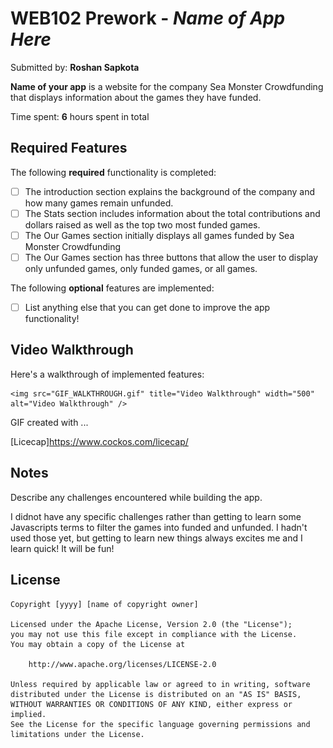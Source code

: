 # WEB102 Prework - *Name of App Here*

Submitted by: **Roshan Sapkota**

**Name of your app** is a website for the company Sea Monster Crowdfunding that displays information about the games they have funded.

Time spent: **6** hours spent in total

## Required Features

The following **required** functionality is completed:

* [ ] The introduction section explains the background of the company and how many games remain unfunded.
* [ ] The Stats section includes information about the total contributions and dollars raised as well as the top two most funded games.
* [ ] The Our Games section initially displays all games funded by Sea Monster Crowdfunding
* [ ] The Our Games section has three buttons that allow the user to display only unfunded games, only funded games, or all games.

The following **optional** features are implemented:

* [ ] List anything else that you can get done to improve the app functionality!

## Video Walkthrough

Here's a walkthrough of implemented features:

    <img src="GIF_WALKTHROUGH.gif" title="Video Walkthrough" width="500" alt="Video Walkthrough" />

<!-- Replace this with whatever GIF tool you used! -->
GIF created with ...  
<!-- [Licecap]https://www.cockos.com/licecap/ 
 -->
 [Licecap]https://www.cockos.com/licecap/ 


## Notes

Describe any challenges encountered while building the app.

I didnot have any specific challenges rather than getting to learn some Javascripts terms to filter the games into funded and unfunded. I hadn't used those yet, but getting to learn new things always excites me and I learn quick! It will be fun!

## License

    Copyright [yyyy] [name of copyright owner]

    Licensed under the Apache License, Version 2.0 (the "License");
    you may not use this file except in compliance with the License.
    You may obtain a copy of the License at

        http://www.apache.org/licenses/LICENSE-2.0

    Unless required by applicable law or agreed to in writing, software
    distributed under the License is distributed on an "AS IS" BASIS,
    WITHOUT WARRANTIES OR CONDITIONS OF ANY KIND, either express or implied.
    See the License for the specific language governing permissions and
    limitations under the License.
